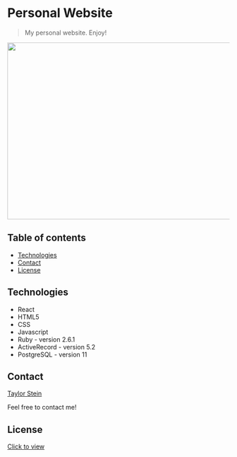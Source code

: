 # Personal Website
> My personal website. Enjoy!

<p align="center">
  <img width="650" height="400" src="https://media.giphy.com/media/jpVkFtB9DIK9Ra31Mg/giphy.gif">
</p>

## Table of contents
* [Technologies](#technologies)
* [Contact](#contact)
* [License](#license)

## Technologies
* React
* HTML5
* CSS
* Javascript
* Ruby - version 2.6.1
* ActiveRecord - version 5.2
* PostgreSQL - version 11

## Contact
[Taylor Stein](www.linkedin.com/in/taylor-stein)

Feel free to contact me!

## License
[Click to view](https://github.com/ChefBoyRT/personal-website/blob/master/LICENSE)
